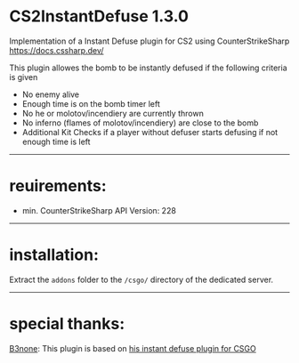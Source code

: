 # CS2InstantDefuse 1.3.0  
  
Implementation of a Instant Defuse plugin for CS2 using CounterStrikeSharp  
<https://docs.cssharp.dev/>  
  
This plugin allowes the bomb to be instantly defused if the following criteria is given  
- No enemy alive
- Enough time is on the bomb timer left
- No he or molotov/incendiery are currently thrown
- No inferno (flames of molotov/incendiery) are close to the bomb
- Additional Kit Checks if a player without defuser starts defusing if not enough time is left

---
# reuirements:  
- min. CounterStrikeSharp API Version: 228  

---
# installation:  
Extract the `addons` folder to the `/csgo/` directory of the dedicated server.  

---
# special thanks:  
[B3none](https://github.com/B3none): This plugin is based on [his instant defuse plugin for CSGO](https://github.com/B3none/csgo-retakes-instadefuse)
